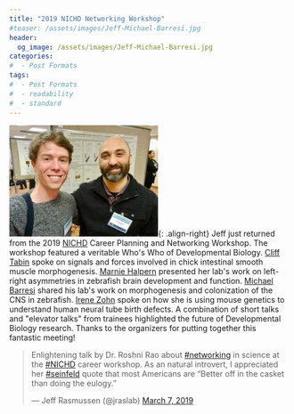 ```yaml
---
title: "2019 NICHD Networking Workshop"
#teaser: /assets/images/Jeff-Michael-Barresi.jpg
header:
  og_image: /assets/images/Jeff-Michael-Barresi.jpg
categories:
#  - Post Formats
tags:
#  - Post Formats
#  - readability
#  - standard
---
```

![Jeff and Michael](/assets/images/Jeff-Michael-Barresi.jpg){: .align-right}
Jeff just returned from the 2019 [NICHD](https://www.nichd.nih.gov/) Career Planning and Networking Workshop. The workshop featured a veritable Who's Who of Developmental Biology. [Cliff Tabin](https://tabin.hms.harvard.edu/) spoke on signals and forces involved in chick intestinal smooth muscle morphogenesis. [Marnie Halpern](https://emb.carnegiescience.edu/science/faculty/marnie-halpern) presented her lab's work on left-right asymmetries in zebrafish brain development and function. [Michael Barresi](https://sophia.smith.edu/blog/barresilab/) shared his lab's work on morphogenesis and colonization of the CNS in zebrafish. [Irene Zohn](https://childrensnational.org/research-and-education/center-for-neuroscience-research/research-laboratories/zohn-laboratory) spoke on how she is using mouse genetics to understand human neural tube birth defects. A combination of short talks and "elevator talks" from trainees highlighted the future of Developmental Biology research. Thanks to the organizers for putting together this fantastic meeting!  

<blockquote class="twitter-tweet" data-lang="en"><p lang="en" dir="ltr">Enlightening talk by Dr. Roshni Rao about <a href="https://twitter.com/hashtag/networking?src=hash&amp;ref_src=twsrc%5Etfw">#networking</a> in science at the <a href="https://twitter.com/hashtag/NICHD?src=hash&amp;ref_src=twsrc%5Etfw">#NICHD</a> career workshop. As an natural introvert, I appreciated her <a href="https://twitter.com/hashtag/seinfeld?src=hash&amp;ref_src=twsrc%5Etfw">#seinfeld</a> quote that most Americans are “Better off in the casket than doing the eulogy.”</p>&mdash; Jeff Rasmussen (@jraslab) <a href="https://twitter.com/jraslab/status/1103726530579103744?ref_src=twsrc%5Etfw">March 7, 2019</a></blockquote>
<script async src="https://platform.twitter.com/widgets.js" charset="utf-8"></script>


